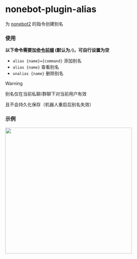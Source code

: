 # nonebot-plugin-alias

为 [nonebot2](https://github.com/nonebot/nonebot2) 的指令创建别名

### 使用

**以下命令需要加[命令前缀](https://v2.nonebot.dev/docs/api/config#Config-command_start) (默认为`/`)，可自行设置为空**

- `alias {name}={command}` 添加别名
- `alias {name}` 查看别名
- `unalias {name}` 删除别名

> [!WARNING]
>
> 别名仅在当前私聊/群聊下对当前用户有效
>
> 且不会持久化保存（机器人重启后别名失效）


### 示例

<div align="left">
  <img src="https://s2.loli.net/2024/09/06/DpTZCdkK3jL9yRi.png" width="400" />
</div>
